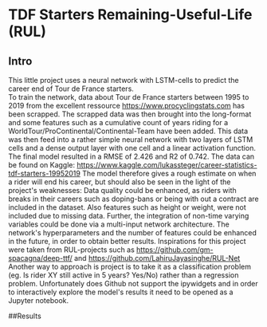 # TDF Starters Remaining-Useful-Life (RUL)

## Intro
This little project uses a neural network with LSTM-cells to predict the career end of Tour de France starters.  
To train the network, data about Tour de France starters between 1995 to 2019 from the excellent ressource https://www.procyclingstats.com has been scrapped. The scrapped data was then brought into the long-format and some features such as a cumulative count of years riding for a WorldTour/ProContinental/Continental-Team have been added. This data was then feed into a rather simple neural network with two layers of LSTM cells and a dense output layer with one cell and a linear activation function. The final model resulted in a RMSE of 2.426 and R2 of 0.742.
The data can be found on Kaggle: https://www.kaggle.com/lukassteger/career-statistics-tdf-starters-19952019
The model therefore gives a rough estimate on when a rider will end his career, but should also be seen in the light of the project's weaknesses: Data quality could be enhanced, as riders with breaks in their careers such as doping-bans or being with out a contract are included in the dataset. Also features such as height or weight, were not included due to missing data. Further, the integration of non-time varying variables could be done via a multi-input network architecture. The network's hyperparameters and the number of features could be enhanced in the future, in order to obtain better results.
Inspirations for this project were taken from RUL-projects such as https://github.com/gm-spacagna/deep-ttf/ and https://github.com/LahiruJayasinghe/RUL-Net
Another way to approach is project is to take it as a classification problem (eg. Is rider XY still active in 5 years? Yes/No) rather than a regression problem.
Unfortunately does Github not support the ipywidgets and in order to interactively explore the model's results it need to be opened as a Jupyter notebook.

##Results

